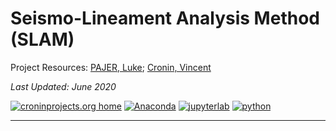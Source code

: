 # Seismo-Lineament Analysis Method (SLAM)

Project Resources: [PAJER, Luke](mailto:luke.pajer@gmail.com); [Cronin, Vincent](mailto:vince_cronin@baylor.edu)

_Last Updated: June 2020_

[![croninprojects.org home](https://img.shields.io/badge/croninprojects.org-home-F78C26.svg)](http://croninprojects.org/)
[![Anaconda](https://img.shields.io/badge/anaconda-5.2.0-43B02A.svg)](https://www.anaconda.com/)
[![jupyterlab](https://img.shields.io/badge/jupyterlab-0.35.4-F37821.svg)](https://jupyterlab.readthedocs.io/en/stable/)
[![python](https://img.shields.io/badge/python-3.6.5-yellow.svg)](https://jupyterlab.readthedocs.io/en/stable/)

-----


